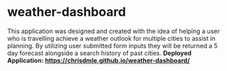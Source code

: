 # weather-dashboard

This application was designed and created with the idea of helping a user who is travelling achieve a weather outlook for multiple cities to assist in planning. By utilizing user submitted form inputs they will be returned a 5 day forecast alongside a search history of past cities.
<b/>
Deployed Application: https://chrisdmle.github.io/weather-dashboard/
